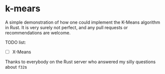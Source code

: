# k-mears
A simple demonstration of how one could implement the K-Means algorithm in Rust.
It is very surely not perfect, and any pull requests or recommendations are welcome.

TODO list:
- [ ] X-Means

Thanks to everybody on the Rust server who answered my silly questions about `f32`s
